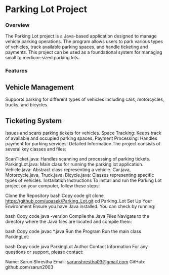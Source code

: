 # Parking Lot Project
### Overview
The Parking Lot project is a Java-based application designed to manage vehicle parking operations. The program allows users to park various types of vehicles, track available parking spaces, and handle ticketing and payments. This project can be used as a foundational system for managing small to medium-sized parking lots.

### Features
## Vehicle Management 
Supports parking for different types of vehicles including cars, motorcycles, trucks, and bicycles.
## Ticketing System 
Issues and scans parking tickets for vehicles.
Space Tracking: Keeps track of available and occupied parking spaces.
Payment Processing: Handles payment for parking services.
Detailed Information
The project consists of several key classes and files:

ScanTicket.java: Handles scanning and processing of parking tickets.
ParkingLot.java: Main class for running the parking lot application.
Vehicle.java: Abstract class representing a vehicle.
Car.java, Motorcycle.java, Truck.java, Bicycle.java: Classes representing specific types of vehicles.
Installation Instructions
To install and run the Parking Lot project on your computer, follow these steps:

Clone the Repository
bash
Copy code
git clone https://github.com/upasek/Parking_Lot.git
cd Parking_Lot
Set Up Your Environment
Ensure you have Java installed. You can check by running:

bash
Copy code
java -version
Compile the Java Files
Navigate to the directory where the Java files are located and compile them:

bash
Copy code
javac *.java
Run the Program
Run the main class ParkingLot:

bash
Copy code
java ParkingLot
Author Contact Information
For any questions or support, please contact:

Name: Sarun Shrestha
Email: sarunshrestha03@gmail.com
GitHub: github.com/sarun2003
